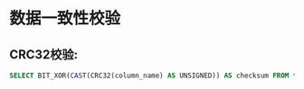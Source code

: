 # 数据一致性校验
## CRC32校验:
```sql
SELECT BIT_XOR(CAST(CRC32(column_name) AS UNSIGNED)) AS checksum FROM table_name;
```
